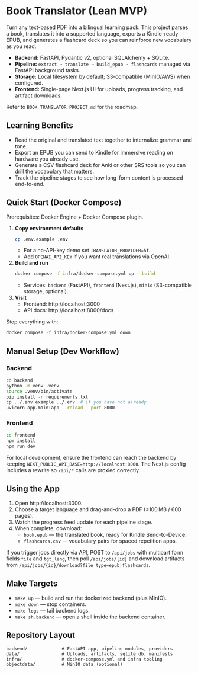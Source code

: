 # Book Translator (Lean MVP)

Turn any text-based PDF into a bilingual learning pack. This project parses a book, translates it into a supported language, exports a Kindle-ready EPUB, and generates a flashcard deck so you can reinforce new vocabulary as you read.

- **Backend:** FastAPI, Pydantic v2, optional SQLAlchemy + SQLite.
- **Pipeline:** `extract → translate → build_epub → flashcards` managed via FastAPI background tasks.
- **Storage:** Local filesystem by default; S3-compatible (MinIO/AWS) when configured.
- **Frontend:** Single-page Next.js UI for uploads, progress tracking, and artifact downloads.

Refer to `BOOK_TRANSLATOR_PROJECT.md` for the roadmap.

## Learning Benefits

- Read the original and translated text together to internalize grammar and tone.
- Export an EPUB you can send to Kindle for immersive reading on hardware you already use.
- Generate a CSV flashcard deck for Anki or other SRS tools so you can drill the vocabulary that matters.
- Track the pipeline stages to see how long-form content is processed end-to-end.

## Quick Start (Docker Compose)

Prerequisites: Docker Engine + Docker Compose plugin.

1. **Copy environment defaults**
   ```bash
   cp .env.example .env
   ```
   - For a no-API-key demo set `TRANSLATOR_PROVIDER=hf`.
   - Add `OPENAI_API_KEY` if you want real translations via OpenAI.
2. **Build and run**
   ```bash
   docker compose -f infra/docker-compose.yml up --build
   ```
   - Services: `backend` (FastAPI), `frontend` (Next.js), `minio` (S3-compatible storage, optional).
3. **Visit**
   - Frontend: http://localhost:3000
   - API docs: http://localhost:8000/docs

Stop everything with:
```bash
docker compose -f infra/docker-compose.yml down
```

## Manual Setup (Dev Workflow)

### Backend
```bash
cd backend
python -m venv .venv
source .venv/bin/activate
pip install -r requirements.txt
cp ../.env.example ../.env  # if you have not already
uvicorn app.main:app --reload --port 8000
```

### Frontend
```bash
cd frontend
npm install
npm run dev
```

For local development, ensure the frontend can reach the backend by keeping `NEXT_PUBLIC_API_BASE=http://localhost:8000`. The Next.js config includes a rewrite so `/api/*` calls are proxied correctly.

## Using the App

1. Open http://localhost:3000.
2. Choose a target language and drag-and-drop a PDF (≤100 MB / 600 pages).
3. Watch the progress feed update for each pipeline stage.
4. When complete, download:
   - `book.epub` — the translated book, ready for Kindle Send-to-Device.
   - `flashcards.csv` — vocabulary pairs for spaced repetition apps.

If you trigger jobs directly via API, POST to `/api/jobs` with multipart form fields `file` and `tgt_lang`, then poll `/api/jobs/{id}` and download artifacts from `/api/jobs/{id}/download?file_type=epub|flashcards`.

## Make Targets

- `make up` — build and run the dockerized backend (plus MinIO).
- `make down` — stop containers.
- `make logs` — tail backend logs.
- `make sh.backend` — open a shell inside the backend container.

## Repository Layout

```
backend/             # FastAPI app, pipeline modules, providers
data/                # Uploads, artifacts, sqlite db, manifests
infra/               # docker-compose.yml and infra tooling
objectdata/          # MinIO data (optional)
```
